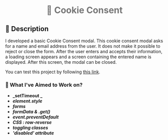 <h1 align="center" style="color:#777;"> 🍪 Cookie Consent </h1>


## :memo: Description

I developed a basic Cookie Consent modal. This cookie consent modal asks for a name and email address from the user. It does not make it possible to reject or close the form. After the user enters and accepts their information, a loading screen appears and a screen containing the entered name is displayed. After this screen, the modal can be closed.

You can test this project by following [this link](https://ebrar-cookie-consent.netlify.app/).

### :dart: What I've Aimed to Work on?

- **_setTimeout _**
- **_element.style_**
- **_forms_**
- **_formData & .get()_**
- **_event.preventDefault_**
- **_CSS : row-reverse_**
- **_toggling classes_**
- **_'disabled' attribute_**
